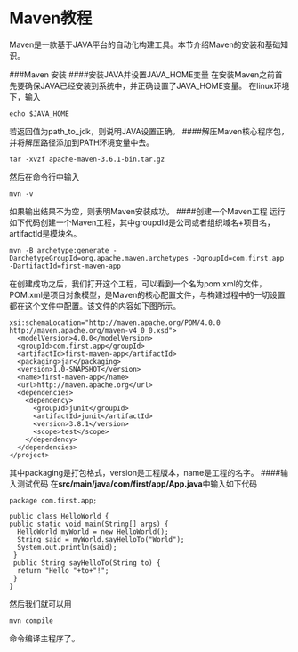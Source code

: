 # Maven教程

Maven是一款基于JAVA平台的自动化构建工具。本节介绍Maven的安装和基础知识。

###Maven 安装
####安装JAVA并设置JAVA_HOME变量
在安装Maven之前首先要确保JAVA已经安装到系统中，并正确设置了JAVA_HOME变量。
在linux环境下，输入

```
echo $JAVA_HOME
```
若返回值为path_to_jdk，则说明JAVA设置正确。
####解压Maven核心程序包，并将解压路径添加到PATH环境变量中去。
```
tar -xvzf apache-maven-3.6.1-bin.tar.gz
```
然后在命令行中输入
```
mvn -v
```
如果输出结果不为空，则表明Maven安装成功。
####创建一个Maven工程
运行如下代码创建一个Maven工程，其中groupdId是公司或者组织域名+项目名，artifactId是模块名。
```
mvn -B archetype:generate -DarchetypeGroupId=org.apache.maven.archetypes -DgroupId=com.first.app -DartifactId=first-maven-app
```

在创建成功之后，我们打开这个工程，可以看到一个名为pom.xml的文件，
POM.xml是项目对象模型，是Maven的核心配置文件，与构建过程中的一切设置都在这个文件中配置。该文件的内容如下图所示。

```
xsi:schemaLocation="http://maven.apache.org/POM/4.0.0 http://maven.apache.org/maven-v4_0_0.xsd">
  <modelVersion>4.0.0</modelVersion>
  <groupId>com.first.app</groupId>
  <artifactId>first-maven-app</artifactId>
  <packaging>jar</packaging>
  <version>1.0-SNAPSHOT</version>
  <name>first-maven-app</name>
  <url>http://maven.apache.org</url>
  <dependencies>
    <dependency>
      <groupId>junit</groupId>
      <artifactId>junit</artifactId>
      <version>3.8.1</version>
      <scope>test</scope>
    </dependency>
  </dependencies>
</project>
```

其中packaging是打包格式，version是工程版本，name是工程的名字。 
####输入测试代码
在**src/main/java/com/first/app/App.java**中输入如下代码
```
package com.first.app;

public class HelloWorld {
public static void main(String[] args) {
  HelloWorld myWorld = new HelloWorld();
  String said = myWorld.sayHelloTo("World");
  System.out.println(said);
 }
 public String sayHelloTo(String to) {
  return "Hello "+to+"!";
 }
}
```
然后我们就可以用
```
mvn compile
```
命令编译主程序了。